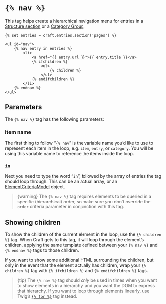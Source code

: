# `{% nav %}`

This tag helps create a hierarchical navigation menu for entries in a [Structure section](../sections-and-entries.md#section-types) or a [Category Group](../categories.md).

```twig
{% set entries = craft.entries.section('pages') %}

<ul id="nav">
    {% nav entry in entries %}
        <li>
            <a href="{{ entry.url }}">{{ entry.title }}</a>
            {% ifchildren %}
                <ul>
                    {% children %}
                </ul>
            {% endifchildren %}
        </li>
    {% endnav %}
</ul>
```

## Parameters

The `{% nav %}` tag has the following parameters:

### Item name

The first thing to follow “`{% nav`” is the variable name you’d like to use to represent each item in the loop, e.g. `item`, `entry`, or `category`. You will be using this variable name to reference the items inside the loop.

### `in`

Next you need to type the word “`in`”, followed by the array of entries the tag should loop through. This can be an actual array, or an [ElementCriteriaModel](elementcriteriamodel.md) object.

> {warning} The `{% nav %}` tag requires elements to be queried in a specific (hierarchical) order, so make sure you don’t override the `order` criteria parameter in conjunction with this tag.

## Showing children

To show the children of the current element in the loop, use the `{% children %}` tag. When Craft gets to this tag, it will loop through the element’s children, applying the same template defined between your `{% nav %}` and `{% endnav %}` tags to those children.

If you want to show some additional HTML surrounding the children, but only in the event that the element actually has children, wrap your `{% children %}` tag with `{% ifchildren %}` and `{% endifchildren %}` tags.

> {tip} The `{% nav %}` tag should _only_ be used in times when you want to show elements in a hierarchy, and you want the DOM to express that hierarchy. If you want to loop through elements linearly, use Twig’s [`{% for %}`](http://twig.sensiolabs.org/doc/tags/for.html) tag instead.
